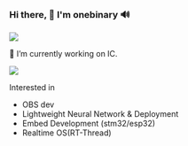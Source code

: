 ### Hi there, 👋 I'm onebinary  🔊

![](https://github-readme-stats.vercel.app/api?username=tuduweb)

🔭 I’m currently working on IC.

![](https://skillicons.dev/icons?i=cpp,c,cmake,js,linux,bash&perline=6)

Interested in

- OBS dev
- Lightweight Neural Network & Deployment
- Embed Development (stm32/esp32)
- Realtime OS(RT-Thread)
